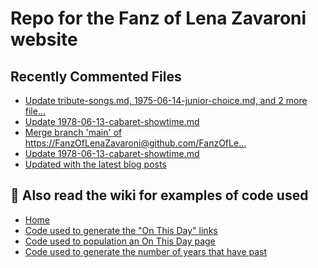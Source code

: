 # Repo for the Fanz of Lena Zavaroni website

## Recently Commented Files
<!-- BLOG-POST-LIST:START -->
- [Update tribute-songs.md, 1975-06-14-junior-choice.md, and 2 more file…](https://github.com/FanzOfLenaZavaroni/fanzoflenazavaroni.github.io/commit/59dbddf0c0e2fe2074b332b775b0893ecb1fdfa8)
- [Update 1978-06-13-cabaret-showtime.md](https://github.com/FanzOfLenaZavaroni/fanzoflenazavaroni.github.io/commit/304e0e23f7a5ed598a0812f1dd757f0ac85709d5)
- [Merge branch &#39;main&#39; of https://FanzOfLenaZavaroni@github.com/FanzOfLe…](https://github.com/FanzOfLenaZavaroni/fanzoflenazavaroni.github.io/commit/3081419449b4953e8027f4296e647da2d80571f5)
- [Update 1978-06-13-cabaret-showtime.md](https://github.com/FanzOfLenaZavaroni/fanzoflenazavaroni.github.io/commit/1d9fb5f25dcd3f59ec4d81a278c57f7310a9aba6)
- [Updated with the latest blog posts](https://github.com/FanzOfLenaZavaroni/fanzoflenazavaroni.github.io/commit/34d543b56a7e19414893606489566e93e861a682)
<!-- BLOG-POST-LIST:END -->

## :notebook: Also read the wiki for examples of code used
* [Home](https://github.com/FanzOfLenaZavaroni/fanzoflenazavaroni.github.io/wiki)
* [Code used to generate the "On This Day" links](https://github.com/FanzOfLenaZavaroni/fanzoflenazavaroni.github.io/wiki/On-This-Day-Code)
* [Code used to population an On This Day page](https://github.com/FanzOfLenaZavaroni/fanzoflenazavaroni.github.io/wiki/Code-used-to-population-an-On-This-Day-page)
* [Code used to generate the number of years that have past](https://github.com/FanzOfLenaZavaroni/fanzoflenazavaroni.github.io/wiki/Number-of-years-gone-by-code)
